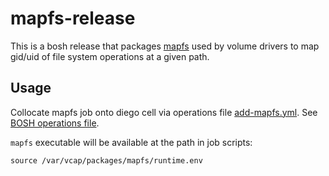 # mapfs-release

This is a bosh release that packages
[mapfs](https://github.com/cloudfoundry/mapfs) used by volume drivers to map
gid/uid of file system operations at a given path.

## Usage

Collocate mapfs job onto diego cell via operations file
[add-mapfs.yml](operations/add-mapfs.yml). See [BOSH operations
file](https://bosh.io/docs/cli-ops-files/).

`mapfs` executable will be available at the path in job scripts:

```
source /var/vcap/packages/mapfs/runtime.env
```
